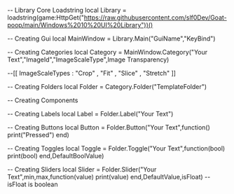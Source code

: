 -- Library Core Loadstring
local Library = loadstring(game:HttpGet("https://raw.githubusercontent.com/slf0Dev/Goat-poop/main/Windows%2010%20UI%20Library"))()

-- Creating Gui
local MainWindow = Library.Main("GuiName","KeyBind")

-- Creating Categories
local Category = MainWindow.Category("Your Text","ImageId","ImageScaleType",Image Transparency)


--[[
ImageScaleTypes : "Crop" , "Fit" , "Slice" , "Stretch"
]]

-- Creating Folders
local Folder = Category.Folder("TemplateFolder")

-- Creating Components

-- Creating Labels
local Label = Folder.Label("Your Text")

-- Creating Buttons
local Button = Folder.Button("Your Text",function()
print("Pressed")
end)

-- Creating Toggles
local Toggle = Folder.Toggle("Your Text",function(bool)
print(bool)
end,DefaultBoolValue)

-- Creating Sliders
local Slider = Folder.Slider("Your Text",min,max,function(value)
print(value)
end,DefaultValue,isFloat) --isFloat is boolean
